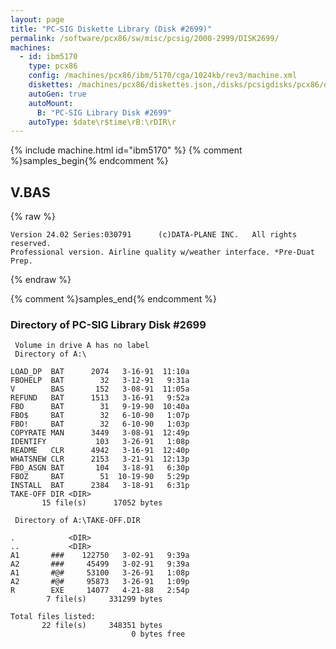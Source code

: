 ```yaml
---
layout: page
title: "PC-SIG Diskette Library (Disk #2699)"
permalink: /software/pcx86/sw/misc/pcsig/2000-2999/DISK2699/
machines:
  - id: ibm5170
    type: pcx86
    config: /machines/pcx86/ibm/5170/cga/1024kb/rev3/machine.xml
    diskettes: /machines/pcx86/diskettes.json,/disks/pcsigdisks/pcx86/diskettes.json
    autoGen: true
    autoMount:
      B: "PC-SIG Library Disk #2699"
    autoType: $date\r$time\rB:\rDIR\r
---
```


{% include machine.html id="ibm5170" %}
{% comment %}samples_begin{% endcomment %}

## V.BAS

{% raw %}
```bas
Version 24.02 Series:030791      (c)DATA-PLANE INC.   All rights reserved.
Professional version. Airline quality w/weather interface. *Pre-Duat Prep.
```
{% endraw %}

{% comment %}samples_end{% endcomment %}

### Directory of PC-SIG Library Disk #2699

     Volume in drive A has no label
     Directory of A:\

    LOAD_DP  BAT      2074   3-16-91  11:10a
    FBOHELP  BAT        32   3-12-91   9:31a
    V        BAS       152   3-08-91  11:05a
    REFUND   BAT      1513   3-16-91   9:52a
    FBO      BAT        31   9-19-90  10:40a
    FBO$     BAT        32   6-10-90   1:07p
    FBO!     BAT        32   6-10-90   1:03p
    COPYRATE MAN      3449   3-08-91  12:49p
    IDENTIFY           103   3-26-91   1:08p
    README   CLR      4942   3-16-91  12:40p
    WHATSNEW CLR      2153   3-21-91  12:13p
    FBO_ASGN BAT       104   3-18-91   6:30p
    FBOZ     BAT        51  10-19-90   5:29p
    INSTALL  BAT      2384   3-18-91   6:31p
    TAKE-OFF DIR <DIR>    
           15 file(s)      17052 bytes

     Directory of A:\TAKE-OFF.DIR

    .            <DIR>    
    ..           <DIR>    
    A1       ###    122750   3-02-91   9:39a
    A2       ###     45499   3-02-91   9:39a
    A1       #@#     53100   3-26-91   1:08p
    A2       #@#     95873   3-26-91   1:09p
    R        EXE     14077   4-21-88   2:54p
            7 file(s)     331299 bytes

    Total files listed:
           22 file(s)     348351 bytes
                               0 bytes free
